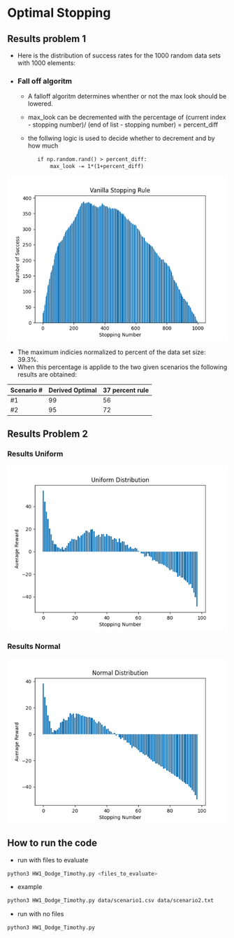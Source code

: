 # Optimal Stopping

## Results problem 1

* Here is the distribution of success rates for the 1000 random data sets with 1000 elements:

* ### Fall off algoritm

  * A falloff algoritm determines whenther or not the max look should be lowered.
  * max_look can be decremented with the percentage of (current index - stopping number)/ (end of list - stopping number) = percent_diff
  * the follwing logic is used to decide whether to decrement and by how much

     ```python3
        if np.random.rand() > percent_diff:
            max_look -= 1*(1+percent_diff)
    ```

![Distribution of success rates](figures/vanilla_gen.png)

* The maximum indicies normalized to percent of the data set size: 39.3%.
* When this percentage is applide to the two given scenarios the following results are obtained:

| Scenario # | Derived Optimal | 37 percent rule|
| --------   | -----------     | ----------- |
|   #1       |  99             | 56          |
|   #2       |  95             | 72          |

## Results Problem 2

### Results Uniform

![Uniform](figures/uniform.png)

### Results Normal

![Normal](figures/normal.png)

## How to run the code

* run with files to evaluate

```bash
python3 HW1_Dodge_Timothy.py <files_to_evaluate>
```

* example

```bash
python3 HW1_Dodge_Timothy.py data/scenario1.csv data/scenario2.txt
```

* run with no files

```bash
python3 HW1_Dodge_Timothy.py
```
